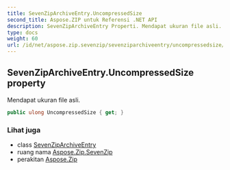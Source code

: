 ```yaml
---
title: SevenZipArchiveEntry.UncompressedSize
second_title: Aspose.ZIP untuk Referensi .NET API
description: SevenZipArchiveEntry Properti. Mendapat ukuran file asli.
type: docs
weight: 60
url: /id/net/aspose.zip.sevenzip/sevenziparchiveentry/uncompressedsize/
---
```

## SevenZipArchiveEntry.UncompressedSize property

Mendapat ukuran file asli.

```csharp
public ulong UncompressedSize { get; }
```

### Lihat juga

* class [SevenZipArchiveEntry](../)
* ruang nama [Aspose.Zip.SevenZip](../../sevenziparchiveentry/)
* perakitan [Aspose.Zip](../../../)



